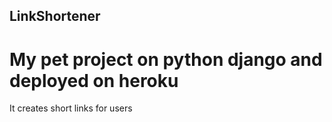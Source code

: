 ## LinkShortener

# My pet project on python django and deployed on heroku

It creates short links for users


